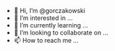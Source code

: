 - 👋 Hi, I’m @gorczakowski
- 👀 I’m interested in ...
- 🌱 I’m currently learning ...
- 💞️ I’m looking to collaborate on ...
- 📫 How to reach me ...

<!---
gorczakowski/gorczakowski is a ✨ special ✨ repository because its `README.md` (this file) appears on your GitHub profile.
You can click the Preview link to take a look at your changes.
--->
